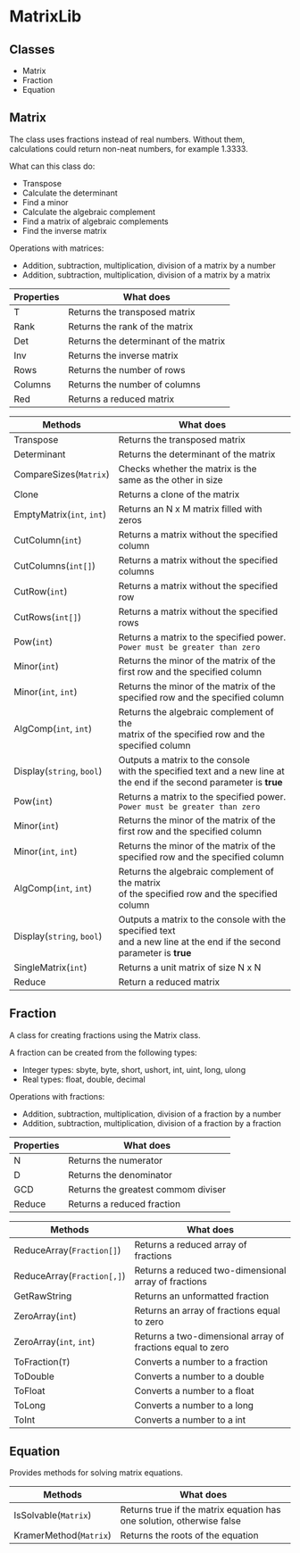 # MatrixLib
## Classes

 - Matrix
 - Fraction
 - Equation
 
## Matrix
The class uses fractions instead of real numbers. Without them, calculations could return non-neat numbers, for example 1.3333.

What can this class do:
- Transpose
- Calculate the determinant
- Find a minor
- Calculate the algebraic complement
- Find a matrix of algebraic complements
- Find the inverse matrix

Operations with matrices:
- Addition, subtraction, multiplication, division of a matrix by a number
- Addition, subtraction, multiplication, division of a matrix by a matrix

| Properties | What does |
| ------ | ------ |
| T | Returns the transposed matrix |
| Rank | Returns the rank of the matrix |
| Det | Returns the determinant of the matrix |
| Inv | Returns the inverse matrix |
| Rows | Returns the number of rows |
| Columns | Returns the number of columns |
| Red | Returns a reduced matrix |

| Methods    | What does |
| ------ | ------ |
| Transpose | Returns the transposed matrix |
| Determinant | Returns the determinant of the matrix |
| CompareSizes(`Matrix`) | Checks whether the matrix is the <br>same as the other in size |
| Clone | Returns a clone of the matrix |
| EmptyMatrix(`int`, `int`) | Returns an N x M matrix filled with zeros |
| CutColumn(`int`) | Returns a matrix without the specified column | 
| CutColumns(`int[]`) | Returns a matrix without the specified columns |
| CutRow(`int`) | Returns a matrix without the specified row | 
| CutRows(`int[]`) | Returns a matrix without the specified rows |
| Pow(`int`) | Returns a matrix to the specified power. `Power must be greater than zero` |  
| Minor(`int`) | Returns the minor of the matrix of the <br>first row and the specified column |
| Minor(`int`, `int`) | Returns the minor of the matrix of the <br>specified row and the specified column | 
| AlgComp(`int`, `int`) | Returns the algebraic complement of the<br> matrix of the specified row and the specified column |
| Display(`string`, `bool`) | Outputs a matrix to the console<br> with the specified text and a new line at the end if the second parameter is **true**| 
| Pow(`int`) | Returns a matrix to the specified power.<br> `Power must be greater than zero` |  
| Minor(`int`) | Returns the minor of the matrix of the<br> first row and the specified column |
| Minor(`int`, `int`) | Returns the minor of the matrix of the <br>specified row and the specified column | 
| AlgComp(`int`, `int`) | Returns the algebraic complement of the matrix<br> of the specified row and the specified column |
| Display(`string`, `bool`) | Outputs a matrix to the console with the specified text<br> and a new line at the end if the second parameter is **true**| 
| SingleMatrix(`int`) |  Returns a unit matrix of size N x N |
| Reduce | Return a reduced matrix |

## Fraction

A class for creating fractions using the Matrix class.

A fraction can be created from the following types:
- Integer types: sbyte, byte, short, ushort, int, uint, long, ulong
- Real types: float, double, decimal

Operations with fractions:
- Addition, subtraction, multiplication, division of a fraction by a number
- Addition, subtraction, multiplication, division of a fraction by a fraction

| Properties | What does |
| ------ | ------ |
| N | Returns the numerator |
| D | Returns the denominator |
| GCD | Returns the  greatest commom diviser |
| Reduce | Returns a reduced fraction |

| Methods | What does |
| ------ | ------ |
| ReduceArray(`Fraction[]`) | Returns a reduced array of fractions |
| ReduceArray(`Fraction[,]`) | Returns a reduced two-dimensional array of fractions |
| GetRawString | Returns an unformatted fraction |
| ZeroArray(`int`) | Returns an array of fractions equal to zero |
| ZeroArray(`int`, `int`) | Returns a two-dimensional array of fractions equal to zero |
| ToFraction(`T`) | Converts a number to a fraction |
| ToDouble | Converts a number to a double |
| ToFloat | Converts a number to a float |
| ToLong | Converts a number to a long |
| ToInt | Converts a number to a int |

## Equation

Provides methods for solving matrix equations.

| Methods | What does |
| ------ | ------ |
| IsSolvable(`Matrix`) | Returns true if the matrix equation has one solution, otherwise false |
| KramerMethod(`Matrix`) | Returns the roots of the equation |
